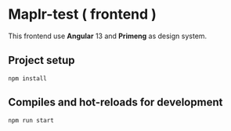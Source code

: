 # Maplr-test ( frontend )

This frontend use **Angular** 13 and **Primeng** as design system.

## Project setup

```
npm install
```

## Compiles and hot-reloads for development

```
npm run start
```
